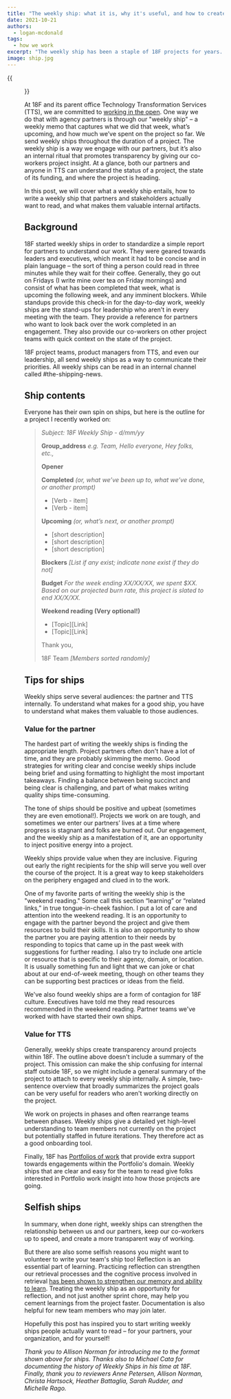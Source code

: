 ```yaml
---
title: "The weekly ship: what it is, why it's useful, and how to create your own"
date: 2021-10-21
authors:
  - logan-mcdonald
tags:
  - how we work
excerpt: "The weekly ship has been a staple of 18F projects for years. It is a way to engage partners, inform teammates, and reflect on our work."
image: ship.jpg
---
```


{{<figure src="ship.jpg" alt="Photo of a ship at sunset">}}

At 18F and its parent office Technology Transformation Services (TTS), we are committed to [working in the open](https://18f.gsa.gov/open-source-policy/). One way we do that with agency partners is through our "weekly ship" – a weekly memo that captures what we did that week, what’s upcoming, and how much we’ve spent on the project so far. We send weekly ships throughout the duration of a project. The weekly ship is a way we engage with our partners, but it’s also an internal ritual that promotes transparency by giving our co-workers project insight. At a glance, both our partners and anyone in TTS can understand the status of a project, the state of its funding, and where the project is heading.

In this post, we will cover what a weekly ship entails, how to write a weekly ship that partners and stakeholders actually want to read, and what makes them valuable internal artifacts.

## Background

18F started weekly ships in order to standardize a simple report for partners to understand our work. They were geared towards leaders and executives, which meant it had to be concise and in plain language – the sort of thing a person could read in three minutes while they wait for their coffee. Generally, they go out on Fridays (I write mine over tea on Friday mornings) and consist of what has been completed that week, what is upcoming the following week, and any imminent blockers. While standups provide this check-in for the day-to-day work, weekly ships are the stand-ups for leadership who aren't in every meeting with the team. They provide a reference for partners who want to look back over the work completed in an engagement. They also provide our co-workers on other project teams with quick context on the state of the project.

18F project teams, product managers from TTS, and even our leadership, all send weekly ships as a way to communicate their priorities. All weekly ships can be read in an internal channel called #the-shipping-news.

## Ship contents

Everyone has their own spin on ships, but here is the outline for a project I recently worked on:

> _Subject: 18F Weekly Ship - d/mm/yy_
>
> **Group_address** _e.g. Team,  Hello everyone, Hey folks, etc.,_
>
> **Opener**
>
> **Completed** _(or, what we’ve been up to, what we’ve done, or another prompt)_
> * [Verb - item]
> * [Verb - item]
>
> **Upcoming** _(or, what’s next, or another prompt)_
> * [short description]
> * [short description]
> * [short description]
>
> **Blockers**
> _[List if any exist; indicate none exist if they do not]_
>
> **Budget**
> _For the week ending XX/XX/XX, we spent $XX. Based on our projected burn rate, this project is slated to end XX/X/XX._
>
> **Weekend reading (Very optional!)**
> * [Topic][Link]
> * [Topic][Link]
>
> Thank you,
>
> 18F Team
> _[Members sorted randomly]_

## Tips for ships

Weekly ships serve several audiences: the partner and TTS internally. To understand what makes for a good ship, you have to understand what makes them valuable to those audiences.

### Value for the partner

The hardest part of writing the weekly ships is finding the appropriate length. Project partners often don't have a lot of time, and they are probably skimming the memo. Good strategies for writing clear and concise weekly ships include being brief and using formatting to highlight the most important takeaways. Finding a balance between being succinct and being clear is challenging, and part of what makes writing quality ships time-consuming.

The tone of ships should be positive and upbeat (sometimes they are even emotional!). Projects we work on are tough, and sometimes we enter our partners’ lives at a time where progress is stagnant and folks are burned out. Our engagement, and the weekly ship as a manifestation of it, are an opportunity to inject positive energy into a project.

Weekly ships provide value when they are inclusive. Figuring out early the right recipients for the ship will serve you well over the course of the project. It is a great way to keep stakeholders on the periphery engaged and clued in to the work.

One of my favorite parts of writing the weekly ship is the "weekend reading." Some call this section “learning” or “related links,” in true tongue-in-cheek fashion. I put a lot of care and attention into the weekend reading. It is an opportunity to engage with the partner beyond the project and give them resources to build their skills. It is also an opportunity to show the partner you are paying attention to their needs by responding to topics that came up in the past week with suggestions for further reading. I also try to include one article or resource that is specific to their agency, domain, or location. It is usually something fun and light that we can joke or chat about at our end-of-week meeting, though on other teams they can be supporting best practices or ideas from the field.

We've also found weekly ships are a form of contagion for 18F culture. Executives have told me they read resources recommended in the weekend reading. Partner teams we've worked with have started their own ships.

### Value for TTS

Generally, weekly ships create transparency around projects within 18F. The outline above doesn't include a summary of the project. This omission can make the ship confusing for internal staff outside 18F, so we might include a general summary of the project to attach to every weekly ship internally. A simple, two-sentence overview that broadly summarizes the project goals can be very useful for readers who aren't working directly on the project.

We work on projects in phases and often rearrange teams between phases. Weekly ships give a detailed yet high-level understanding to team members not currently on the project but potentially staffed in future iterations. They therefore act as a good onboarding tool.

Finally, 18F has [Portfolios of work](https://portfolios.18f.gov/) that provide extra support towards engagements within the Portfolio's domain. Weekly ships that are clear and easy for the team to read give folks interested in Portfolio work insight into how those projects are going.

## Selfish ships

In summary, when done right, weekly ships can strengthen the relationship between us and our partners, keep our co-workers up to speed, and create a more transparent way of working.

But there are also some selfish reasons you might want to volunteer to write your team's ship too! Reflection is an essential part of learning. Practicing reflection can strengthen our retrieval processes and the cognitive process involved in retrieval [has been shown to strengthen our memory and ability to learn](https://www.apa.org/science/about/psa/2016/06/learning-memory). Treating the weekly ship as an opportunity for reflection, and not just another sprint chore, may help you cement learnings from the project faster. Documentation is also helpful for new team members who may join later.

Hopefully this post has inspired you to start writing weekly ships people actually want to read – for your partners, your organization, and for yourself!

_Thank you to Allison Norman for introducing me to the format shown above for ships. Thanks also to Michael Cata for documenting the history of Weekly Ships in his time at 18F. Finally, thank you to reviewers Anne Petersen, Allison Norman, Christa Hartsock, Heather Battaglia, Sarah Rudder, and Michelle Rago._
